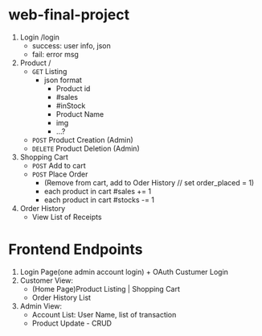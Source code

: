 # web-final-project

1. Login /login
    - success: user info, json
    - fail: error msg
2. Product /
    - ```GET``` Listing
        - json format
            - Product id
            - #sales
            - #inStock
            - Product Name
            - img
            - ...?
    - ```POST``` Product Creation (Admin)
    - ```DELETE``` Product Deletion (Admin)
3. Shopping Cart
    - ```POST``` Add to cart
    - ```POST``` Place Order 
        - (Remove from cart, add to Oder History // set order_placed = 1)
        - each product in cart #sales += 1
        - each product in cart #stocks -= 1
4. Order History
    - View List of Receipts

# Frontend Endpoints
1. Login Page(one admin account login) + OAuth Custumer Login
2. Customer View:
    - (Home Page)Product Listing | Shopping Cart
    - Order History List
3. Admin View:
    - Account List: User Name, list of transaction
    - Product Update - CRUD
